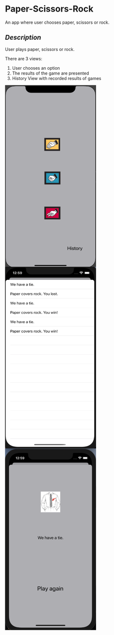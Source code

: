 # Paper-Scissors-Rock

An app where user chooses paper, scissors or rock.

## _Description_

User plays paper, scissors or rock. 

There are 3 views: 
1) User chooses an option
2) The results of the game are presented
3) History View with recorded results of games

<img src="https://github.com/elina-mns/Paper-Scissors-Rock/blob/master/Paper%20Scissors%20Rock/Assets.xcassets/1.png" width=300, height=600,
align="left"/>
<img src="https://github.com/elina-mns/Paper-Scissors-Rock/blob/master/Paper%20Scissors%20Rock/Assets.xcassets/3.png" width=300, height=600,
align="center"/>
<img src="https://github.com/elina-mns/Paper-Scissors-Rock/blob/master/Paper%20Scissors%20Rock/Assets.xcassets/2.png" width=300, height=600,
align="left"/>
